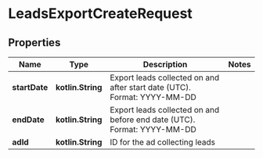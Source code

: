 
# LeadsExportCreateRequest

## Properties
| Name | Type | Description | Notes |
| ------------ | ------------- | ------------- | ------------- |
| **startDate** | **kotlin.String** | Export leads collected on and after start date (UTC). Format: YYYY-MM-DD |  |
| **endDate** | **kotlin.String** | Export leads collected on and before end date (UTC). Format: YYYY-MM-DD |  |
| **adId** | **kotlin.String** | ID for the ad collecting leads |  |



